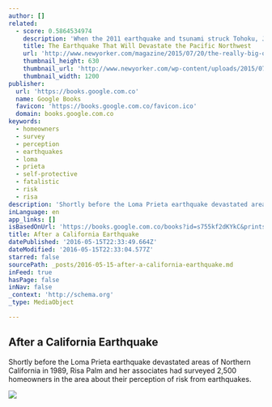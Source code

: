 ```yaml
---
author: []
related:
  - score: 0.5864534974
    description: 'When the 2011 earthquake and tsunami struck Tohoku, Japan, Chris Goldfinger was two hundred miles away, in the city of Kashiwa, at an international meeting on seismology. As the shaking started, everyone in the room began to laugh. Earthquakes are common in Japan-that one was the third of the week-and the participants were, after all, at a seismology conference.'
    title: The Earthquake That Will Devastate the Pacific Northwest
    url: 'http://www.newyorker.com/magazine/2015/07/20/the-really-big-one'
    thumbnail_height: 630
    thumbnail_url: 'http://www.newyorker.com/wp-content/uploads/2015/07/150720_r26752-1200-630-10165906.jpg'
    thumbnail_width: 1200
publisher:
  url: 'https://books.google.com.co'
  name: Google Books
  favicon: 'https://books.google.com.co/favicon.ico'
  domain: books.google.com.co
keywords:
  - homeowners
  - survey
  - perception
  - earthquakes
  - loma
  - prieta
  - self-protective
  - fatalistic
  - risk
  - risa
description: 'Shortly before the Loma Prieta earthquake devastated areas of Northern California in 1989, Risa Palm and her associates had surveyed 2,500 homeowners in the area about their perception of risk from earthquakes.'
inLanguage: en
app_links: []
isBasedOnUrl: 'https://books.google.com.co/books?id=s755kf2dKYkC&printsec=frontcover&dq=behavior+change&hl=es-419&sa=X&redir_esc=y#v=onepage&q=behavior%20change&f=false'
title: After a California Earthquake
datePublished: '2016-05-15T22:33:49.664Z'
dateModified: '2016-05-15T22:33:04.577Z'
starred: false
sourcePath: _posts/2016-05-15-after-a-california-earthquake.md
inFeed: true
hasPage: false
inNav: false
_context: 'http://schema.org'
_type: MediaObject

---
```

<article style=""><h1>After a California Earthquake</h1><p>Shortly before the Loma Prieta earthquake devastated areas of Northern California in 1989, Risa Palm and her associates had surveyed 2,500 homeowners in the area about their perception of risk from earthquakes.</p><img src="https://books.google.com.co/books/content?id=s755kf2dKYkC&amp;printsec=frontcover&amp;img=1&amp;zoom=1&amp;edge=curl&amp;imgtk=AFLRE70BGVQfyCFhrcYWg-aEcvYK_V1DcQhlCai-1m3YHEpM-6BkK91Yy-Ux_YPtjCtc4VGLMHAMbh-c8-dQ6sMU9XqWPWglOcmk-iSBtbkofi_rbAv0llolfGEte0qd4JxA-NCBkqQX" /></article>